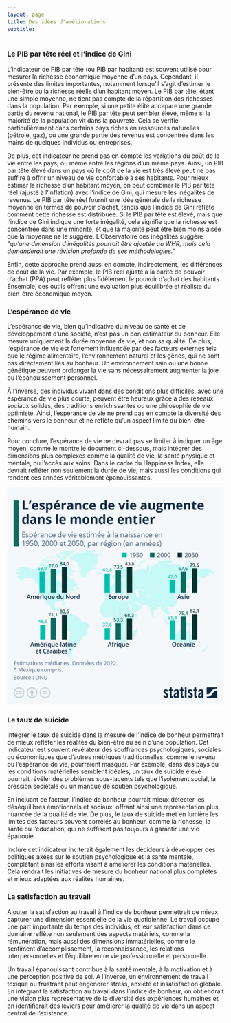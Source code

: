 ```yaml
---
layout: page
title: Des idées d'améliorations
subtitle:
---
```


### Le PIB par tête réel et l’indice de Gini

L’indicateur de PIB par tête (ou PIB par habitant) est souvent utilisé pour mesurer la richesse économique moyenne d’un pays. Cependant, il présente des limites importantes, notamment lorsqu’il s’agit d’estimer le bien-être ou la richesse réelle d’un habitant moyen. Le PIB par tête, étant une simple moyenne, ne tient pas compte de la répartition des richesses dans la population. Par exemple, si une petite élite accapare une grande partie du revenu national, le PIB par tête peut sembler élevé, même si la majorité de la population vit dans la pauvreté. Cela se vérifie particulièrement dans certains pays riches en ressources naturelles (pétrole, gaz), où une grande partie des revenus est concentrée dans les mains de quelques individus ou entreprises.

De plus, cet indicateur ne prend pas en compte les variations du coût de la vie entre les pays, ou même entre les régions d’un même pays. Ainsi, un PIB par tête élevé dans un pays où le coût de la vie est très élevé peut ne pas suffire à offrir un niveau de vie confortable à ses habitants. Pour mieux estimer la richesse d’un habitant moyen, on peut combiner le PIB par tête réel (ajusté à l’inflation) avec l’indice de Gini, qui mesure les inégalités de revenus. Le PIB par tête réel fournit une idée générale de la richesse moyenne en termes de pouvoir d’achat, tandis que l’indice de Gini reflète comment cette richesse est distribuée. Si le PIB par tête est élevé, mais que l’indice de Gini indique une forte inégalité, cela signifie que la richesse est concentrée dans une minorité, et que la majorité peut être bien moins aisée que la moyenne ne le suggère. L’Observatoire des inégalités suggère "_qu’une dimension d'inégalités pourrait être ajoutée au WHR, mais cela demanderait une révision profonde de ses méthodologies._"

Enfin, cette approche prend aussi en compte, indirectement, les différences de coût de la vie. Par exemple, le PIB réel ajusté à la parité de pouvoir d’achat (PPA) peut refléter plus fidèlement le pouvoir d’achat des habitants. Ensemble, ces outils offrent une évaluation plus équilibrée et réaliste du bien-être économique moyen.

### L’espérance de vie

L’espérance de vie, bien qu’indicative du niveau de santé et de développement d’une société, n’est pas un bon estimateur du bonheur. Elle mesure uniquement la durée moyenne de vie, et non sa qualité. De plus, l’espérance de vie est fortement influencée par des facteurs externes tels que le régime alimentaire, l’environnement naturel et les gènes, qui ne sont pas directement liés au bonheur. Un environnement sain ou une bonne génétique peuvent prolonger la vie sans nécessairement augmenter la joie ou l’épanouissement personnel.

À l’inverse, des individus vivant dans des conditions plus difficiles, avec une espérance de vie plus courte, peuvent être heureux grâce à des réseaux sociaux solides, des traditions enrichissantes ou une philosophie de vie optimiste. Ainsi, l’espérance de vie ne prend pas en compte la diversité des chemins vers le bonheur et ne reflète qu’un aspect limité du bien-être humain.

Pour conclure, l’espérance de vie ne devrait pas se limiter à indiquer un âge moyen, comme le montre le document ci-dessous, mais intégrer des dimensions plus complexes comme la qualité de vie, la santé physique et mentale, ou l’accès aux soins. Dans le cadre du Happiness Index, elle devrait refléter non seulement la durée de vie, mais aussi les conditions qui rendent ces années véritablement épanouissantes.

![esperance.jpeg](esperance.jpeg)

### Le taux de suicide

Intégrer le taux de suicide dans la mesure de l’indice de bonheur permettrait de mieux refléter les réalités du bien-être au sein d’une population. Cet indicateur est souvent révélateur des souffrances psychologiques, sociales ou économiques que d’autres métriques traditionnelles, comme le revenu ou l’espérance de vie, pourraient masquer. Par exemple, dans des pays où les conditions matérielles semblent idéales, un taux de suicide élevé pourrait révéler des problèmes sous-jacents tels que l’isolement social, la pression sociétale ou un manque de soutien psychologique.

En incluant ce facteur, l’indice de bonheur pourrait mieux détecter les déséquilibres émotionnels et sociaux, offrant ainsi une représentation plus nuancée de la qualité de vie. De plus, le taux de suicide met en lumière les limites des facteurs souvent corrélés au bonheur, comme la richesse, la santé ou l’éducation, qui ne suffisent pas toujours à garantir une vie épanouie.

Inclure cet indicateur inciterait également les décideurs à développer des politiques axées sur le soutien psychologique et la santé mentale, complétant ainsi les efforts visant à améliorer les conditions matérielles. Cela rendrait les initiatives de mesure du bonheur national plus complètes et mieux adaptées aux réalités humaines.

### La satisfaction au travail

Ajouter la satisfaction au travail à l’indice de bonheur permettrait de mieux capturer une dimension essentielle de la vie quotidienne. Le travail occupe une part importante du temps des individus, et leur satisfaction dans ce domaine reflète non seulement des aspects matériels, comme la rémunération, mais aussi des dimensions immatérielles, comme le sentiment d’accomplissement, la reconnaissance, les relations interpersonnelles et l’équilibre entre vie professionnelle et personnelle.

Un travail épanouissant contribue à la santé mentale, à la motivation et à une perception positive de soi. À l’inverse, un environnement de travail toxique ou frustrant peut engendrer stress, anxiété et insatisfaction globale. En intégrant la satisfaction au travail dans l’indice de bonheur, on obtiendrait une vision plus représentative de la diversité des expériences humaines et on identifierait des leviers pour améliorer la qualité de vie dans un aspect central de l’existence.
